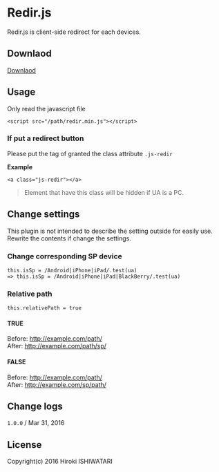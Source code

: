# Redir.js

Redir.js is client-side redirect for each devices.

## Downlaod

[Downlaod](https://github.com/ish1r0k1/redir/archive/master.zip)

## Usage

Only read the javascript file
```
<script src="/path/redir.min.js"></script>
```

### If put a redirect button

Please put the tag of granted the class attribute `.js-redir`

**Example**
```
<a class="js-redir"></a>
```

> Element that have this class will be hidden if UA is a PC.

## Change settings

This plugin is not intended to describe the setting outside for easily use.  
Rewrite the contents if change the settings.

### Change corresponding SP device

```
this.isSp = /Android|iPhone|iPad/.test(ua)
=> this.isSp = /Android|iPhone|iPad|BlackBerry/.test(ua)
```

### Relative path

`this.relativePath = true`  

#### TRUE

Before: http://example.com/path/  
After: http://example.com/path/sp/

#### FALSE

Before: http://example.com/path/  
After: http://example.com/sp/path/


## Change logs

`1.0.0` / Mar 31, 2016

## License
Copyright(c) 2016 Hiroki ISHIWATARI
